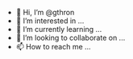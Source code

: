 - 👋 Hi, I’m @gthron
- 👀 I’m interested in ...
- 🌱 I’m currently learning ...
- 💞️ I’m looking to collaborate on ...
- 📫 How to reach me ...

<!---
gthron/gthron is a ✨ special ✨ repository because its `README.md` (this file) appears on your GitHub profile.
You can click the Preview link to take a look at your changes.
--->
